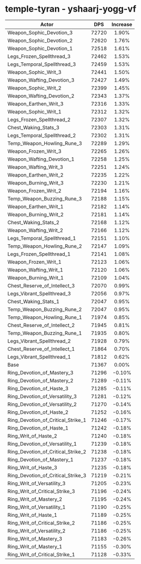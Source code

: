 # temple-tyran - yshaarj-yogg-vf
| Actor | DPS | Increase |
|---|:---:|:---:|
|Weapon_Sophic_Devotion_3|72720|1.90%|
|Weapon_Sophic_Devotion_2|72620|1.76%|
|Weapon_Sophic_Devotion_1|72518|1.61%|
|Legs_Frozen_Spellthread_3|72462|1.53%|
|Legs_Temporal_Spellthread_3|72459|1.53%|
|Weapon_Sophic_Writ_3|72441|1.50%|
|Weapon_Wafting_Devotion_3|72427|1.49%|
|Weapon_Sophic_Writ_2|72399|1.45%|
|Weapon_Wafting_Devotion_2|72343|1.37%|
|Weapon_Earthen_Writ_3|72316|1.33%|
|Weapon_Sophic_Writ_1|72312|1.32%|
|Legs_Frozen_Spellthread_2|72307|1.32%|
|Chest_Waking_Stats_3|72303|1.31%|
|Legs_Temporal_Spellthread_2|72302|1.31%|
|Temp_Weapon_Howling_Rune_3|72289|1.29%|
|Weapon_Frozen_Writ_3|72265|1.26%|
|Weapon_Wafting_Devotion_1|72258|1.25%|
|Weapon_Wafting_Writ_3|72251|1.24%|
|Weapon_Earthen_Writ_2|72235|1.22%|
|Weapon_Burning_Writ_3|72230|1.21%|
|Weapon_Frozen_Writ_2|72194|1.16%|
|Temp_Weapon_Buzzing_Rune_3|72188|1.15%|
|Weapon_Earthen_Writ_1|72182|1.14%|
|Weapon_Burning_Writ_2|72181|1.14%|
|Chest_Waking_Stats_2|72168|1.12%|
|Weapon_Wafting_Writ_2|72166|1.12%|
|Legs_Temporal_Spellthread_1|72151|1.10%|
|Temp_Weapon_Howling_Rune_2|72147|1.09%|
|Legs_Frozen_Spellthread_1|72141|1.08%|
|Weapon_Frozen_Writ_1|72123|1.06%|
|Weapon_Wafting_Writ_1|72120|1.06%|
|Weapon_Burning_Writ_1|72109|1.04%|
|Chest_Reserve_of_Intellect_3|72070|0.99%|
|Legs_Vibrant_Spellthread_3|72056|0.97%|
|Chest_Waking_Stats_1|72047|0.95%|
|Temp_Weapon_Buzzing_Rune_2|72047|0.95%|
|Temp_Weapon_Howling_Rune_1|71974|0.85%|
|Chest_Reserve_of_Intellect_2|71945|0.81%|
|Temp_Weapon_Buzzing_Rune_1|71935|0.80%|
|Legs_Vibrant_Spellthread_2|71928|0.79%|
|Chest_Reserve_of_Intellect_1|71864|0.70%|
|Legs_Vibrant_Spellthread_1|71812|0.62%|
|Base|71367|0.00%|
|Ring_Devotion_of_Mastery_3|71296|-0.10%|
|Ring_Devotion_of_Mastery_2|71289|-0.11%|
|Ring_Devotion_of_Haste_3|71285|-0.11%|
|Ring_Devotion_of_Versatility_3|71281|-0.12%|
|Ring_Devotion_of_Versatility_2|71270|-0.14%|
|Ring_Devotion_of_Haste_2|71252|-0.16%|
|Ring_Devotion_of_Critical_Strike_1|71246|-0.17%|
|Ring_Devotion_of_Haste_1|71242|-0.18%|
|Ring_Writ_of_Haste_2|71240|-0.18%|
|Ring_Devotion_of_Versatility_1|71239|-0.18%|
|Ring_Devotion_of_Critical_Strike_2|71238|-0.18%|
|Ring_Devotion_of_Mastery_1|71237|-0.18%|
|Ring_Writ_of_Haste_3|71235|-0.18%|
|Ring_Devotion_of_Critical_Strike_3|71219|-0.21%|
|Ring_Writ_of_Versatility_3|71205|-0.23%|
|Ring_Writ_of_Critical_Strike_3|71196|-0.24%|
|Ring_Writ_of_Mastery_2|71195|-0.24%|
|Ring_Writ_of_Versatility_1|71190|-0.25%|
|Ring_Writ_of_Haste_1|71189|-0.25%|
|Ring_Writ_of_Critical_Strike_2|71186|-0.25%|
|Ring_Writ_of_Versatility_2|71186|-0.25%|
|Ring_Writ_of_Mastery_3|71183|-0.26%|
|Ring_Writ_of_Mastery_1|71155|-0.30%|
|Ring_Writ_of_Critical_Strike_1|71128|-0.33%|
